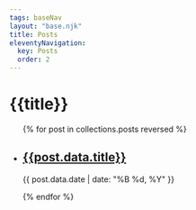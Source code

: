 ```yaml
---
tags: baseNav
layout: "base.njk"
title: Posts
eleventyNavigation:
  key: Posts
  order: 2
---
```


<h1 class="page__title">{{title}}</h1>

<ul>

{% for post in collections.posts reversed %}
<li>
  <h2>
    <a href="{{ post.url }}">
      {{post.data.title}}
    </a>
  </h2>
  <time>{{ post.data.date | date: "%B %d, %Y" }}</time>
</li>

{% endfor %}

</ul>